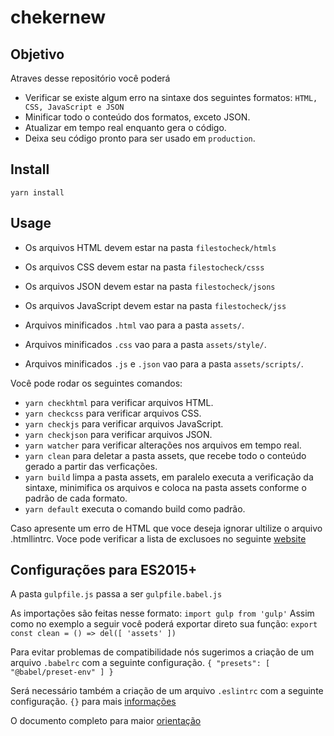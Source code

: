 # chekernew

## Objetivo

Atraves desse repositório você poderá
- Verificar se existe algum erro na sintaxe dos seguintes formatos:
`HTML, CSS, JavaScript e JSON`
- Minificar todo o conteúdo dos formatos, exceto JSON.
- Atualizar em tempo real enquanto gera o código.
- Deixa seu código pronto para ser usado em `production`.

## Install

`yarn install`

## Usage

- Os arquivos HTML devem estar na pasta `filestocheck/htmls`
- Os arquivos CSS devem estar na pasta `filestocheck/csss`
- Os arquivos JSON devem estar na pasta `filestocheck/jsons`
- Os arquivos JavaScript devem estar na pasta `filestocheck/jss`

- Arquivos minificados `.html` vao para a pasta `assets/`.
- Arquivos minificados `.css` vao para a pasta `assets/style/`.
- Arquivos minificados `.js` e `.json` vao para a pasta `assets/scripts/`.

Você pode rodar os seguintes comandos:
- `yarn checkhtml` para verificar arquivos HTML.
- `yarn checkcss` para verificar arquivos CSS.
- `yarn checkjs` para verificar arquivos JavaScript.
- `yarn checkjson` para verificar arquivos JSON.
- `yarn watcher` para verificar alterações nos arquivos em tempo real.
- `yarn clean` para deletar a pasta assets, que recebe todo o conteúdo gerado a partir das verficações.
- `yarn build` limpa a pasta assets, em paralelo executa a verificação da sintaxe, minimifica os arquivos e coloca na pasta assets conforme o padrão de cada formato.
- `yarn default` executa o comando build como padrão.

Caso apresente um erro de HTML que voce deseja ignorar ultilize o arquivo .htmllintrc. Voce pode verificar a lista de exclusoes no seguinte [website](https://github.com/htmllint/htmllint/wiki/Options)

## Configurações para ES2015+

A pasta `gulpfile.js` passa a ser `gulpfile.babel.js`

As importações são feitas nesse formato: `import gulp from 'gulp'`
Assim como no exemplo a seguir você poderá exportar direto sua função: `export const clean = () => del([ 'assets' ])`

Para evitar problemas de compatibilidade nós sugerimos a criação de um arquivo `.babelrc` com a seguinte configuração.
`{
  "presets": [ "@babel/preset-env" ]
}`

Será necessário também a criação de um arquivo `.eslintrc` com a seguinte configuração.
`{}` para mais [informações](https://github.com/adametry/gulp-eslint)

O documento completo para maior [orientação](https://github.com/gulpjs/gulp)